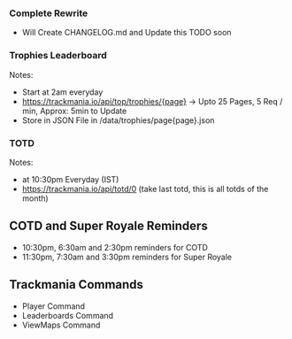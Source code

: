 
### Complete Rewrite

* Will Create CHANGELOG.md and Update this TODO soon

### Trophies Leaderboard

Notes:

* Start at 2am everyday
* <https://trackmania.io/api/top/trophies/{page}> -> Upto 25 Pages, 5 Req / min, Approx: 5min to Update
* Store in JSON File in /data/trophies/page{page}.json


### TOTD

Notes:

* at 10:30pm Everyday (IST)
* <https://trackmania.io/api/totd/0> (take last totd, this is all totds of the month)


## COTD and Super Royale Reminders

* 10:30pm, 6:30am and 2:30pm reminders for COTD
* 11:30pm, 7:30am and 3:30pm reminders for Super Royale

## Trackmania Commands

* Player Command
* Leaderboards Command
* ViewMaps Command

